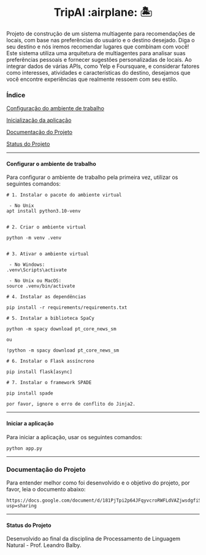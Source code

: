 <h1 align="center">TripAI :airplane: 🏝️ </h1>

Projeto de construção de um sistema multiagente para recomendações de locais, com base nas preferências do usuário e o destino desejado.
Diga o seu destino e nós iremos recomendar lugares que combinam com você! Este sistema utiliza uma arquitetura de multiagentes para analisar suas preferências pessoais e fornecer sugestões personalizadas de locais. Ao integrar dados de várias APIs, como Yelp e Foursquare, e considerar fatores como interesses, atividades e características do destino, desejamos que você encontre experiências que realmente ressoem com seu estilo.

### Índice

[Configuração do ambiente de trabalho](#Configurar-o-ambiente-de-trabalho)

[Inicialização da aplicação](#Iniciar-a-aplicação)

[Documentação do Projeto](#Documentação-do-Projeto)

[Status do Projeto](#status-do-Projeto)


------
#### Configurar o ambiente de trabalho

Para configurar o ambiente de trabalho pela primeira vez, utilizar os seguintes comandos:

```
# 1. Instalar o pacote do ambiente virtual

 - No Unix
apt install python3.10-venv


# 2. Criar o ambiente virtual

python -m venv .venv


# 3. Ativar o ambiente virtual
 
 - No Windows:
.venv\Scripts\activate

 - No Unix ou MacOS:
source .venv/bin/activate

# 4. Instalar as dependências

pip install -r requirements/requirements.txt

# 5. Instalar a biblioteca SpaCy

python -m spacy download pt_core_news_sm

ou

!python -m spacy download pt_core_news_sm

# 6. Instalar o Flask assíncrono

pip install flask[async]

# 7. Instalar o framework SPADE

pip install spade

por favor, ignore o erro de conflito do Jinja2.
```
------
#### Iniciar a aplicação

Para iniciar a aplicação, usar os seguintes comandos:

```
python app.py
```
------
### Documentação do Projeto

Para entender melhor como foi desenvolvido e o objetivo do projeto, por favor, leia o documento abaixo:

```
https://docs.google.com/document/d/181PjTpi2p64JFqyvcroRWFLdVAZjwsdgfiSmtaQx0E4/edit?usp=sharing
```
------
#### Status do Projeto

Desenvolvido ao final da disciplina de Processamento de Linguagem Natural - Prof. Leandro Balby.
